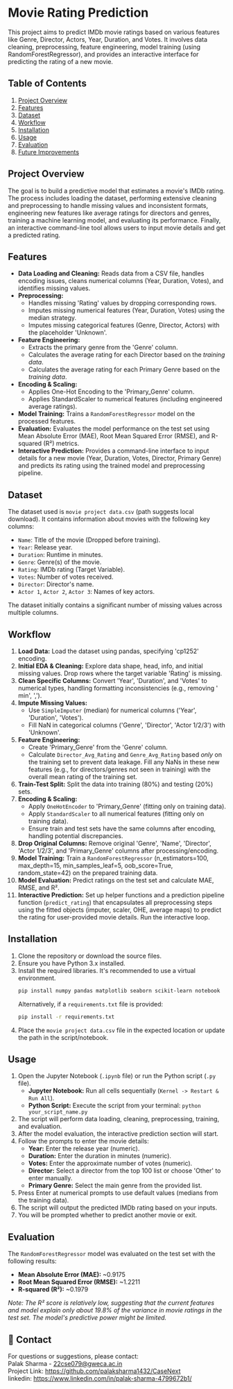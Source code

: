 # Movie Rating Prediction

This project aims to predict IMDb movie ratings based on various features like Genre, Director, Actors, Year, Duration, and Votes. It involves data cleaning, preprocessing, feature engineering, model training (using RandomForestRegressor), and provides an interactive interface for predicting the rating of a new movie.

## Table of Contents

1.  [Project Overview](#project-overview)
2.  [Features](#features)
3.  [Dataset](#dataset)
4.  [Workflow](#workflow)
5.  [Installation](#installation)
6.  [Usage](#usage)
7.  [Evaluation](#evaluation)
8.  [Future Improvements](#future-improvements)

## Project Overview

The goal is to build a predictive model that estimates a movie's IMDb rating. The process includes loading the dataset, performing extensive cleaning and preprocessing to handle missing values and inconsistent formats, engineering new features like average ratings for directors and genres, training a machine learning model, and evaluating its performance. Finally, an interactive command-line tool allows users to input movie details and get a predicted rating.

## Features

*   **Data Loading and Cleaning:** Reads data from a CSV file, handles encoding issues, cleans numerical columns (Year, Duration, Votes), and identifies missing values.
*   **Preprocessing:**
    *   Handles missing 'Rating' values by dropping corresponding rows.
    *   Imputes missing numerical features (Year, Duration, Votes) using the median strategy.
    *   Imputes missing categorical features (Genre, Director, Actors) with the placeholder 'Unknown'.
*   **Feature Engineering:**
    *   Extracts the primary genre from the 'Genre' column.
    *   Calculates the average rating for each Director based on the *training data*.
    *   Calculates the average rating for each Primary Genre based on the *training data*.
*   **Encoding & Scaling:**
    *   Applies One-Hot Encoding to the 'Primary_Genre' column.
    *   Applies StandardScaler to numerical features (including engineered average ratings).
*   **Model Training:** Trains a `RandomForestRegressor` model on the processed features.
*   **Evaluation:** Evaluates the model performance on the test set using Mean Absolute Error (MAE), Root Mean Squared Error (RMSE), and R-squared (R²) metrics.
*   **Interactive Prediction:** Provides a command-line interface to input details for a new movie (Year, Duration, Votes, Director, Primary Genre) and predicts its rating using the trained model and preprocessing pipeline.

## Dataset

The dataset used is `movie project data.csv` (path suggests local download). It contains information about movies with the following key columns:

*   `Name`: Title of the movie (Dropped before training).
*   `Year`: Release year.
*   `Duration`: Runtime in minutes.
*   `Genre`: Genre(s) of the movie.
*   `Rating`: IMDb rating (Target Variable).
*   `Votes`: Number of votes received.
*   `Director`: Director's name.
*   `Actor 1`, `Actor 2`, `Actor 3`: Names of key actors.

The dataset initially contains a significant number of missing values across multiple columns.

## Workflow

1.  **Load Data:** Load the dataset using pandas, specifying 'cp1252' encoding.
2.  **Initial EDA & Cleaning:** Explore data shape, head, info, and initial missing values. Drop rows where the target variable 'Rating' is missing.
3.  **Clean Specific Columns:** Convert 'Year', 'Duration', and 'Votes' to numerical types, handling formatting inconsistencies (e.g., removing ' min', ',').
4.  **Impute Missing Values:**
    *   Use `SimpleImputer` (median) for numerical columns ('Year', 'Duration', 'Votes').
    *   Fill NaN in categorical columns ('Genre', 'Director', 'Actor 1/2/3') with 'Unknown'.
5.  **Feature Engineering:**
    *   Create 'Primary_Genre' from the 'Genre' column.
    *   Calculate `Director_Avg_Rating` and `Genre_Avg_Rating` based *only* on the training set to prevent data leakage. Fill any NaNs in these new features (e.g., for directors/genres not seen in training) with the overall mean rating of the training set.
6.  **Train-Test Split:** Split the data into training (80%) and testing (20%) sets.
7.  **Encoding & Scaling:**
    *   Apply `OneHotEncoder` to 'Primary_Genre' (fitting only on training data).
    *   Apply `StandardScaler` to all numerical features (fitting only on training data).
    *   Ensure train and test sets have the same columns after encoding, handling potential discrepancies.
8.  **Drop Original Columns:** Remove original 'Genre', 'Name', 'Director', 'Actor 1/2/3', and 'Primary_Genre' columns after processing/encoding.
9.  **Model Training:** Train a `RandomForestRegressor` (n_estimators=100, max_depth=15, min_samples_leaf=5, oob_score=True, random_state=42) on the prepared training data.
10. **Model Evaluation:** Predict ratings on the test set and calculate MAE, RMSE, and R².
11. **Interactive Prediction:** Set up helper functions and a prediction pipeline function (`predict_rating`) that encapsulates all preprocessing steps using the fitted objects (imputer, scaler, OHE, average maps) to predict the rating for user-provided movie details. Run the interactive loop.

## Installation

1.  Clone the repository or download the source files.
2.  Ensure you have Python 3.x installed.
3.  Install the required libraries. It's recommended to use a virtual environment.
    ```bash
    pip install numpy pandas matplotlib seaborn scikit-learn notebook
    ```
    Alternatively, if a `requirements.txt` file is provided:
    ```bash
    pip install -r requirements.txt
    ```
4.  Place the `movie project data.csv` file in the expected location or update the path in the script/notebook.

## Usage

1.  Open the Jupyter Notebook (`.ipynb` file) or run the Python script (`.py` file).
    *   **Jupyter Notebook:** Run all cells sequentially (`Kernel -> Restart & Run All`).
    *   **Python Script:** Execute the script from your terminal: `python your_script_name.py`
2.  The script will perform data loading, cleaning, preprocessing, training, and evaluation.
3.  After the model evaluation, the interactive prediction section will start.
4.  Follow the prompts to enter the movie details:
    *   **Year:** Enter the release year (numeric).
    *   **Duration:** Enter the duration in minutes (numeric).
    *   **Votes:** Enter the approximate number of votes (numeric).
    *   **Director:** Select a director from the top 100 list or choose 'Other' to enter manually.
    *   **Primary Genre:** Select the main genre from the provided list.
5.  Press Enter at numerical prompts to use default values (medians from the training data).
6.  The script will output the predicted IMDb rating based on your inputs.
7.  You will be prompted whether to predict another movie or exit.

## Evaluation

The `RandomForestRegressor` model was evaluated on the test set with the following results:

*   **Mean Absolute Error (MAE):** ~0.9175
*   **Root Mean Squared Error (RMSE):** ~1.2211
*   **R-squared (R²):** ~0.1979

*Note: The R² score is relatively low, suggesting that the current features and model explain only about 19.8% of the variance in movie ratings in the test set. The model's predictive power might be limited.*

## 📧 Contact

For questions or suggestions, please contact:  
Palak Sharma - 22cse079@gweca.ac.in <br>
Project Link: https://github.com/palaksharma1432/CaseNext <br>
linkedin: https://www.linkedin.com/in/palak-sharma-4799672b1/ <br>
```

